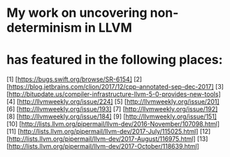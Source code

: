 # My work on uncovering non-determinism in LLVM
# has featured in the following places:

[1] [https://bugs.swift.org/browse/SR-6154]
[2] [https://blog.jetbrains.com/clion/2017/12/cpp-annotated-sep-dec-2017]
[3] [http://bitupdate.us/compiler-infrastructure-llvm-5-0-provides-new-tools]
[4] [http://llvmweekly.org/issue/224]
[5] [http://llvmweekly.org/issue/201]
[6] [http://llvmweekly.org/issue/193]
[7] [http://llvmweekly.org/issue/192]
[8] [http://llvmweekly.org/issue/184]
[9] [http://llvmweekly.org/issue/151]
[10] [http://lists.llvm.org/pipermail/llvm-dev/2016-November/107098.html]
[11] [http://lists.llvm.org/pipermail/llvm-dev/2017-July/115025.html]
[12] [http://lists.llvm.org/pipermail/llvm-dev/2017-August/116975.html]
[13] [http://lists.llvm.org/pipermail/llvm-dev/2017-October/118639.html]
